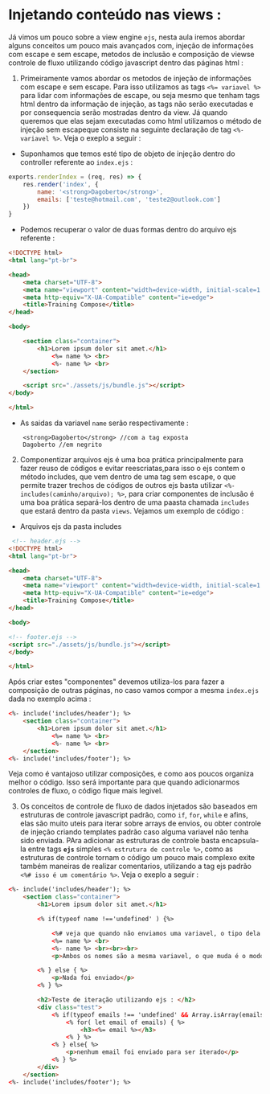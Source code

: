 # Injetando conteúdo nas views :

Já vimos um pouco sobre a view engine `ejs`, nesta aula iremos abordar alguns conceitos um pouco mais avançados com, injeção de informações com escape e sem escape, metodos de inclusão e composição de viewse controle de fluxo utilizando código javascript dentro das páginas html :

1. Primeiramente vamos abordar os metodos de injeção de informações com escape e sem escape. Para isso utilizamos as tags `<%= variavel %>` para lidar com informações de escape, ou seja mesmo que tenham tags html dentro da informação de injeção, as tags não serão executadas e por consequencia serão mostradas dentro da view. Já quando queremos que elas sejam executadas como html utilizamos o método de injeção sem escapeque consiste na seguinte declaração de tag `<%- variavel %>`. Veja o exeplo a seguir :

- Suponhamos que temos esté tipo de objeto de injeção dentro do controller referente ao `index.ejs` :

~~~javascript
exports.renderIndex = (req, res) => {
    res.render('index', {
        name: '<strong>Dagoberto</strong>',
        emails: ['teste@hotmail.com', 'teste2@outlook.com']
    })
}
~~~

- Podemos recuperar o valor de duas formas dentro do arquivo ejs referente :

~~~html
<!DOCTYPE html>
<html lang="pt-br">

<head>
    <meta charset="UTF-8">
    <meta name="viewport" content="width=device-width, initial-scale=1.0">
    <meta http-equiv="X-UA-Compatible" content="ie=edge">
    <title>Training Compose</title>
</head>

<body>

    <section class="container">
        <h1>Lorem ipsum dolor sit amet.</h1>
            <%= name %> <br>
            <%- name %> <br>
    </section>

    <script src="./assets/js/bundle.js"></script>
</body>

</html>
~~~

- As saidas da variavel `name` serão respectivamente :

~~~plaintext
    <strong>Dagoberto</strong> //com a tag exposta
    Dagoberto //em negrito
~~~

2. Componentizar arquivos ejs é uma boa prática principalmente para fazer reuso de códigos e evitar reescriatas,para isso o ejs contem o método includes, que vem dentro de uma tag sem escape, o que permite trazer trechos de códigos de outros ejs basta utilizar `<%- includes(caminho/arquivo); %>`, para criar componentes de inclusão é uma boa prática separá-los dentro de uma paasta chamada `includes` que estará dentro da pasta `views`. Vejamos um exemplo de código :

- Arquivos ejs da pasta includes
~~~html
 <!-- header.ejs -->
<!DOCTYPE html>
<html lang="pt-br">

<head>
    <meta charset="UTF-8">
    <meta name="viewport" content="width=device-width, initial-scale=1.0">
    <meta http-equiv="X-UA-Compatible" content="ie=edge">
    <title>Training Compose</title>
</head>

<body>
~~~

~~~html
<!-- footer.ejs -->
<script src="./assets/js/bundle.js"></script>
</body>

</html>
~~~

Após criar estes "componentes" devemos utiliza-los para fazer a composição de outras páginas, no caso vamos compor a mesma `index.ejs` dada no exemplo acima  :

~~~html
<%- include('includes/header'); %>
    <section class="container">
        <h1>Lorem ipsum dolor sit amet.</h1>
            <%= name %> <br>
            <%- name %> <br>
    </section>
<%- include('includes/footer'); %>
~~~

Veja como é vantajoso utilizar composições, e como aos poucos organiza melhor o código. Isso será importante para que quando adicionarmos controles de fluxo, o código fique mais legivel.

3. Os conceitos de controle de fluxo de dados injetados são baseados em estruturas de controle javascript padrão, como `if`, `for`, `while` e afins, elas são muito uteis para iterar sobre arrays de envios, ou obter controle de injeção criando templates padrão caso alguma variavel não tenha sido enviada. PAra adicionar as estruturas de controle basta encapsula-la entre tags **`ejs`** simples `<% estrutura de controle %>`, como as estruturas de controle tornam o código um pouco mais complexo exite também maneiras de realizar comentarios, utilizando a tag ejs padrão `<%# isso é um comentário %>`. Veja o exeplo a seguir :

~~~html
<%- include('includes/header'); %>
    <section class="container">
        <h1>Lorem ipsum dolor sit amet.</h1>

        <% if(typeof name !=='undefined' ) {%>

            <%# veja que quando não enviamos uma variavel, o tipo dela fica nullo, isso é util para manter ainda mais dinamica a página,e o controle do fluxo da aplicação%>
            <%= name %> <br>
            <%- name %> <br><br><br>
            <p>Ambos os nomes são a mesma variavel, o que muda é o modo de declaração da tag ejs, sendo a primeira com escape de tags html e a segunda com leitura e processamento da tag </p><br>

        <% } else { %>
            <p>Nada foi enviado</p>
        <% } %>

        <h2>Teste de iteração utilizando ejs : </h2>
        <div class="test">
            <% if(typeof emails !== 'undefined' && Array.isArray(emails) && emails.length > 0){ %>
                <% for( let email of emails) { %>
                    <h3><%= email %></h3>
                <% } %>
            <% } else{ %>
                <p>nenhum email foi enviado para ser iterado</p>
            <% } %>
        </div>
    </section>
<%- include('includes/footer'); %>
~~~
